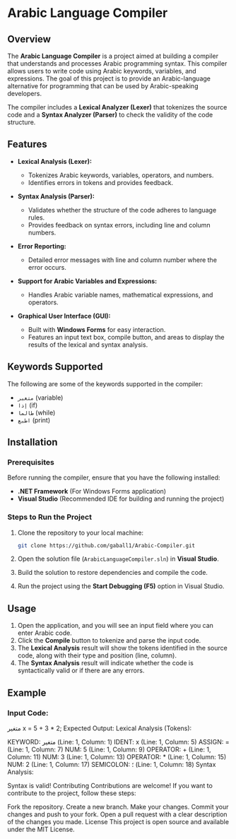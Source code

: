 # Arabic Language Compiler

## Overview

The **Arabic Language Compiler** is a project aimed at building a compiler that understands and processes Arabic programming syntax. This compiler allows users to write code using Arabic keywords, variables, and expressions. The goal of this project is to provide an Arabic-language alternative for programming that can be used by Arabic-speaking developers.

The compiler includes a **Lexical Analyzer (Lexer)** that tokenizes the source code and a **Syntax Analyzer (Parser)** to check the validity of the code structure.

## Features

- **Lexical Analysis (Lexer):** 
  - Tokenizes Arabic keywords, variables, operators, and numbers.
  - Identifies errors in tokens and provides feedback.

- **Syntax Analysis (Parser):** 
  - Validates whether the structure of the code adheres to language rules.
  - Provides feedback on syntax errors, including line and column numbers.

- **Error Reporting:** 
  - Detailed error messages with line and column number where the error occurs.

- **Support for Arabic Variables and Expressions:**
  - Handles Arabic variable names, mathematical expressions, and operators.

- **Graphical User Interface (GUI):**
  - Built with **Windows Forms** for easy interaction.
  - Features an input text box, compile button, and areas to display the results of the lexical and syntax analysis.

## Keywords Supported

The following are some of the keywords supported in the compiler:

- `متغير` (variable)
- `إذا` (if)
- `طالما` (while)
- `اطبع` (print)

## Installation

### Prerequisites

Before running the compiler, ensure that you have the following installed:

- **.NET Framework** (For Windows Forms application)
- **Visual Studio** (Recommended IDE for building and running the project)

### Steps to Run the Project

1. Clone the repository to your local machine:

    ```bash
    git clone https://github.com/gaball1/Arabic-Compiler.git
    ```

2. Open the solution file (`ArabicLanguageCompiler.sln`) in **Visual Studio**.

3. Build the solution to restore dependencies and compile the code.

4. Run the project using the **Start Debugging (F5)** option in Visual Studio.

## Usage

1. Open the application, and you will see an input field where you can enter Arabic code.
2. Click the **Compile** button to tokenize and parse the input code.
3. The **Lexical Analysis** result will show the tokens identified in the source code, along with their type and position (line, column).
4. The **Syntax Analysis** result will indicate whether the code is syntactically valid or if there are any errors.

## Example

### Input Code:


متغير x = 5 + 3 * 2;
Expected Output:
Lexical Analysis (Tokens):

KEYWORD: متغير (Line: 1, Column: 1)
IDENT: x (Line: 1, Column: 5)
ASSIGN: = (Line: 1, Column: 7)
NUM: 5 (Line: 1, Column: 9)
OPERATOR: + (Line: 1, Column: 11)
NUM: 3 (Line: 1, Column: 13)
OPERATOR: * (Line: 1, Column: 15)
NUM: 2 (Line: 1, Column: 17)
SEMICOLON: ؛ (Line: 1, Column: 18)
Syntax Analysis:

Syntax is valid!
Contributing
Contributions are welcome! If you want to contribute to the project, follow these steps:

Fork the repository.
Create a new branch.
Make your changes.
Commit your changes and push to your fork.
Open a pull request with a clear description of the changes you made.
License
This project is open source and available under the MIT License.

